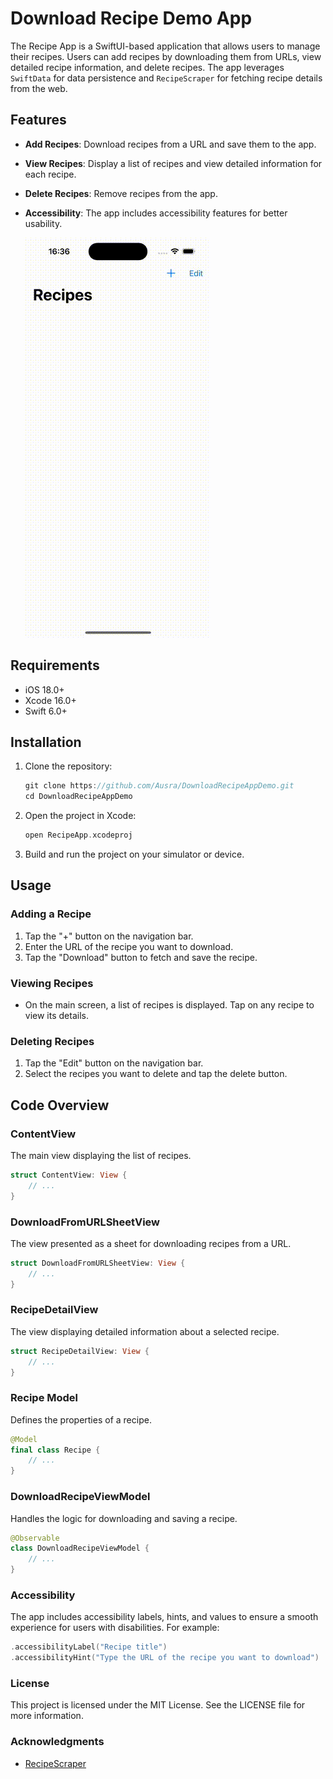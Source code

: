 # Download Recipe Demo App

The Recipe App is a SwiftUI-based application that allows users to manage their recipes. Users can add recipes by downloading them from URLs, view detailed recipe information, and delete recipes. The app leverages `SwiftData` for data persistence and `RecipeScraper` for fetching recipe details from the web.

## Features

- **Add Recipes**: Download recipes from a URL and save them to the app.
- **View Recipes**: Display a list of recipes and view detailed information for each recipe.
- **Delete Recipes**: Remove recipes from the app.
- **Accessibility**: The app includes accessibility features for better usability.

  ![demoApp](https://github.com/Ausra/DownloadRecipeAppDemo/blob/main/DownloadRecipeDemo.gif)

## Requirements
- iOS 18.0+
- Xcode 16.0+
- Swift 6.0+

## Installation

1. Clone the repository:
   ```swift
   git clone https://github.com/Ausra/DownloadRecipeAppDemo.git
   cd DownloadRecipeAppDemo
2. Open the project in Xcode:
   ```swift
   open RecipeApp.xcodeproj
3. Build and run the project on your simulator or device.


## Usage

### Adding a Recipe
1. Tap the "+" button on the navigation bar.
2. Enter the URL of the recipe you want to download.
3. Tap the "Download" button to fetch and save the recipe.

### Viewing Recipes
- On the main screen, a list of recipes is displayed. Tap on any recipe to view its details.

### Deleting Recipes
1. Tap the "Edit" button on the navigation bar.
2. Select the recipes you want to delete and tap the delete button.

## Code Overview
### ContentView
The main view displaying the list of recipes.
```swift
struct ContentView: View {
    // ...
}
```
### DownloadFromURLSheetView
The view presented as a sheet for downloading recipes from a URL.
```swift
struct DownloadFromURLSheetView: View {
    // ...
}
```

### RecipeDetailView
The view displaying detailed information about a selected recipe.
```swift
struct RecipeDetailView: View {
    // ...
}
```
### Recipe Model
Defines the properties of a recipe.
```swift
@Model
final class Recipe {
    // ...
}
```
### DownloadRecipeViewModel
Handles the logic for downloading and saving a recipe.
```swift
@Observable
class DownloadRecipeViewModel {
    // ...
}
```
### Accessibility
The app includes accessibility labels, hints, and values to ensure a smooth experience for users with disabilities. For example:
```swift
.accessibilityLabel("Recipe title")
.accessibilityHint("Type the URL of the recipe you want to download")
```
### License
This project is licensed under the MIT License. See the LICENSE file for more information.

### Acknowledgments
- [RecipeScraper](https://github.com/Ausra/RecipeScraper)

